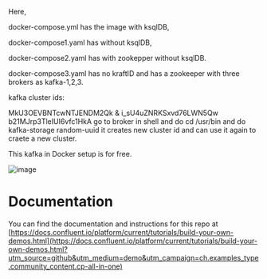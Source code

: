 Here,

docker-compose.yml has the image with ksqlDB,

docker-compose1.yaml has without ksqlDB,

docker-compose2.yaml has with zookepper without ksqlDB.

docker-compose3.yaml has no kraftID and has a zookeeper with three brokers as kafka-1,2,3.


kafka cluster ids:

MkU3OEVBNTcwNTJENDM2Qk  &  i_sU4uZNRKSxvd76LWN5Qw    b21MJrp3TleIUI6vfc1HkA
go to broker in shell and do     cd /usr/bin       and do      kafka-storage random-uuid
it creates new cluster id and can use it again to craete a new cluster.

This kafka in Docker setup is for free.


![image](../images/confluent-logo-300-2.png)
  
# Documentation

You can find the documentation and instructions for this repo at [https://docs.confluent.io/platform/current/tutorials/build-your-own-demos.html](https://docs.confluent.io/platform/current/tutorials/build-your-own-demos.html?utm_source=github&utm_medium=demo&utm_campaign=ch.examples_type.community_content.cp-all-in-one)
